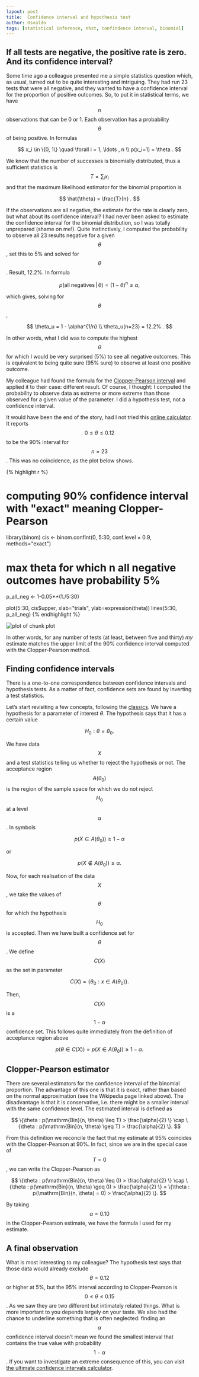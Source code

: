 ```yaml
---
layout: post
title:  Confidence interval and hypothesis test
author: Osvaldo
tags: [statistical inference, nhst, confindence interval, binomial]
---
```


## If all tests are negative, the positive rate is zero. And its confidence interval?

Some time ago a colleague presented me a simple statistics question which, as
usual, turned out to be quite interesting and intriguing. They had run 23 tests
that were all negative, and they wanted to have a confidence interval for the
proportion of positive outcomes. So, to put it in statistical terms, we have
$$n$$ observations that can be 0 or 1. Each observation has a probability
$$\theta$$ of being positive. In formulas

$$
x_i \in \{0, 1\} \quad \forall i = 1, \ldots , n \\
p(x_i=1) = \theta .
$$

We know that the number of successes is binomially distributed, thus a
sufficient statistics is $$T = \sum_i x_i$$ and that the maximum likelihood
estimator for the binomial proportion is

$$
\hat{\theta} = \frac{T}{n} .
$$

If the observations are all negative, the estimate for the rate is clearly zero,
but what about its confidence interval? I had never been asked to estimate the
confidence interval for the binomial distribution, so I was totally unprepared
(shame on me!). Quite instinctively, I computed the probability to observe all
23 results negative for a given $$\theta$$, set this to 5% and solved for
$$\theta$$. Result, 12.2%. In formula

$$
p(\mathrm{all\;negatives}\, |\, \theta) = (1-\theta)^n \leq \alpha,
$$

which gives, solving for $$\theta$$,

$$
\theta_u = 1 - \alpha^{1/n} \\
\theta_u(n=23) = 12.2% .
$$

In other words, what I did was to compute the highest $$\theta$$ for which I
would be very surprised (5%) to see all negative outcomes. This is equivalent
to being quite sure (95% sure) to observe at least one positive outcome.

My colleague had found the formula for the
[Clopper-Pearson interval](http://en.wikipedia.org/wiki/Binomial_proportion_confidence_interval#Clopper-Pearson_interval)
and applied it to their case: different result. Of course, I thought: I
computed the probability to observe data as extreme or more extreme than those
observed for a given value of the parameter. I did a hypothesis test, not a
confidence interval.

It would have been the end of the story, had I not tried this
[online calculator](http://www.danielsoper.com/statcalc3/calc.aspx?id=85).
It reports $$0 \leq \theta \leq 0.12$$ to be the 90% interval for $$n=23$$.
This was no coincidence, as the plot below shows.


{% highlight r %}
# computing 90% confidence interval with "exact" meaning Clopper-Pearson
library(binom)
cis <- binom.confint(0, 5:30, conf.level = 0.9, methods="exact")

# max theta for which n all negative outcomes have probability 5%
p_all_neg <- 1-0.05**(1./5:30)

plot(5:30, cis$upper, xlab="trials", ylab=expression(theta))
lines(5:30, p_all_neg)
{% endhighlight %}

![plot of chunk plot](/figure/source/2016-06-27-confidence-interval-and-hypothesis-test/plot-1.png)

In other words, for any number of tests (at least, between five and thirty)
_my_ estimate matches the upper limit of the 90% confidence interval computed
with the Clopper-Pearson method.

## Finding confidence intervals

There is a one-to-one correspondence between confidence intervals and hypothesis
tests. As a matter of fact, confidence sets are found by inverting a test
statistics.

Let’s start revisiting a few concepts, following the
[classics](http://books.google.ch/books/about/Statistical_inference.html?id=0x_vAAAAMAAJ&redir_esc=y).
We have a hypothesis for a parameter of interest $\theta$. The hypothesis says
that it has a certain value

$$
H_0 : \theta = \theta_0.
$$

We have data $$X$$ and a test statistics telling us whether to reject the
hypothesis or not. The acceptance region $$A(\theta_0)$$ is the region of the
sample space for which we do not reject $$H_0$$ at a level $$\alpha$$. In symbols

$$
p(X \in A(\theta_0)) \geq 1 - \alpha
$$

or

$$
p(X \notin A(\theta_0)) \leq \alpha.
$$

Now, for each realisation of the data $$X$$, we take the values of $$\theta$$ for
which the hypothesis $$H_0$$ is accepted. Then we have built a confidence set for
$$\theta$$. We define $$C(X)$$ as the set in parameter

$$
C(X)=\{\theta_0 : x \in A(\theta_0)\}.
$$

Then, $$C(X)$$ is a $$1 - \alpha$$ confidence set. This follows quite immediately
from the definition of acceptance region above

$$
p(\theta \in C(X)) = p(X \in A(\theta_0)) \geq 1 − \alpha.
$$

## Clopper-Pearson estimator

There are several estimators for the confidence interval of the binomial
proportion. The advantage of this one is that it is exact, rather than based on
the normal approximation (see the Wikipedia page linked above). The
disadvantage is that it is conservative, i.e. there might be a smaller interval
with the same confidence level. The estimated interval is defined as

$$
\{\theta : p(\mathrm{Bin}(n, \theta) \leq T) > \frac{\alpha}{2} \} \cap
\{\theta : p(\mathrm{Bin}(n, \theta) \geq T) > \frac{\alpha}{2} \}.
$$

From this definition we reconcile the fact that my estimate at 95% coincides
with the Clopper-Pearson at 90%. In fact, since we are in the special case of
$$T=0$$, we can write the Clopper-Pearson as

$$
\{\theta : p(\mathrm{Bin}(n, \theta) \leq 0) > \frac{\alpha}{2} \} \cap
\{\theta : p(\mathrm{Bin}(n, \theta) \geq 0) > \frac{\alpha}{2} \} =
\{\theta : p(\mathrm{Bin}(n, \theta) = 0) > \frac{\alpha}{2} \}.
$$

By taking $$\alpha = 0.10$$ in the Clopper-Pearson estimate, we have the formula
I used for my estimate.

## A final observation

What is most interesting to my colleague? The hypothesis test says that those
data would already exclude $$\theta=0.12$$ or higher at 5%, but the 95% interval
according to Clopper-Pearson is $$0 \leq \theta \leq 0.15$$. As we saw they are
two different but intimately related things. What is more important to you
depends largely on your taste.
We also had the chance to underline something that is often neglected: finding
an $$\alpha$$ confidence interval doesn’t mean we found the smallest interval
that contains the true value with probability $$1 - \alpha$$. If you want to
investigate an extreme consequence of this, you can visit
[the ultimate confidence intervals calculator](http://www.roma1.infn.it/~dagos/ci_calc.html).
